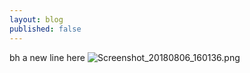 ```yaml
---
layout: blog
published: false
---
```

bh 
a new line here
![Screenshot_20180806_160136.png]({{site.baseurl}}/assets/investigations/Screenshot_20180806_160136.png)
